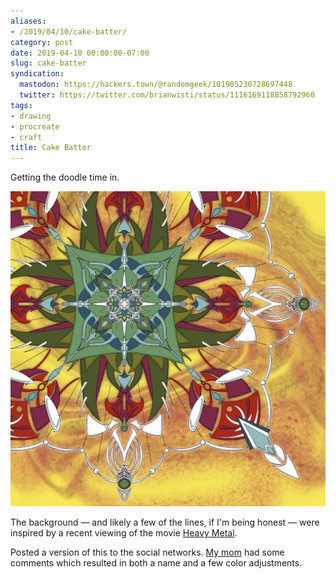 ```yaml
---
aliases:
- /2019/04/10/cake-batter/
category: post
date: 2019-04-10 00:00:00-07:00
slug: cake-batter
syndication:
  mastodon: https://hackers.town/@randomgeek/101905230728697448
  twitter: https://twitter.com/brianwisti/status/1116169118858792960
tags:
- drawing
- procreate
- craft
title: Cake Batter
---
```


Getting the doodle time in.

<!--more-->

![attachments/img/2019/cover-2019-04-10.jpg](../../../attachments/img/2019/cover-2019-04-10.jpg)

The background — and likely a few of the lines, if I'm being honest — were inspired by a recent viewing of the movie [Heavy Metal](https://en.wikipedia.org/wiki/Heavy_Metal_(film)).

Posted a version of this to the social networks. [My mom](https://shellybedsaul.com/) had some comments which resulted in both a name and a few color adjustments.